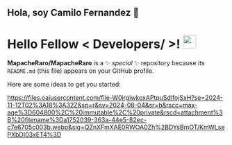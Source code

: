 ## Hola, soy Camilo Fernandez 👋
<h1> Hello Fellow < Developers/ >! <img src = "  https://files.oaiusercontent.com/file-W0irgiwkoxAPtpuSdlfojSxH?se=2024-11-12T02%3A18%3A32Z&sp=r&sv=2024-08-04&sr=b&rscc=max-age%3D604800%2C%20immutable%2C%20private&rscd=attachment%3B%20filename%3Da1752039-363a-44e5-82ec-c7e6705c003b.webp&sig=QZnXFmXAE0RWOA0Zh%2BDYsBmOT/KmWLsePXbDI03xET4%3D
<!--
" width = 30px> </h1>
  


**MapacheRaro/MapacheRaro** is a ✨ _special_ ✨ repository because its `README.md` (this file) appears on your GitHub profile.

Here are some ideas to get you started:
 
  https://files.oaiusercontent.com/file-W0irgiwkoxAPtpuSdlfojSxH?se=2024-11-12T02%3A18%3A32Z&sp=r&sv=2024-08-04&sr=b&rscc=max-age%3D604800%2C%20immutable%2C%20private&rscd=attachment%3B%20filename%3Da1752039-363a-44e5-82ec-c7e6705c003b.webp&sig=QZnXFmXAE0RWOA0Zh%2BDYsBmOT/KmWLsePXbDI03xET4%3D
<!--


- 🔭 I’m currently working on ...
- 🌱 I’m currently learning ...
- 👯 I’m looking to collaborate on ...
- 🤔 I’m looking for help with ...
- 💬 Ask me about ...
- 📫 How to reach me: ...
- 😄 Pronouns: ...
- ⚡ Fun fact: ...
-->
